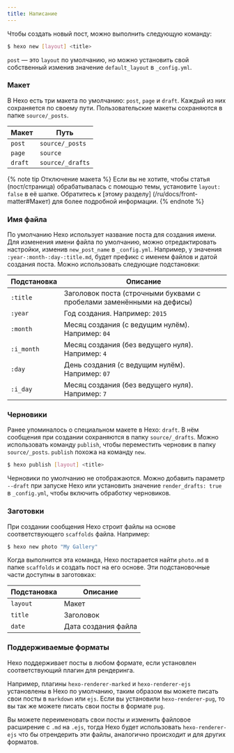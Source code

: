 ```yaml
---
title: Написание
---
```

Чтобы создать новый пост, можно выполнить следующую команду:

``` bash
$ hexo new [layout] <title>
```

`post` — это `layout` по умолчанию, но можно установить свой собственный изменив значение `default_layout` в `_config.yml`.

### Макет

В Hexo есть три макета по умолчанию: `post`, `page` и `draft`. Каждый из них сохраняется по своему пути. Пользовательские макеты сохраняются в папке `source/_posts`.

Макет | Путь
--- | ---
`post` | `source/_posts`
`page` | `source`
`draft` | `source/_drafts`

{% note tip Отключение макета %}
Если вы не хотите, чтобы статья (пост/страница) обрабатывалась с помощью темы, установите `layout: false` в её шапке. Обратитесь к [этому разделу] (/ru/docs/front-matter#Макет) для более подробной информации.
{% endnote %}

### Имя файла

По умолчанию Hexo использует название поста для создания имени. Для изменения имени файла по умолчанию, можно отредактировать настройки, изменив `new_post_name` в `_config.yml`. Например, у значения `:year-:month-:day-:title.md`, будет префикс с именем файлов и датой создания поста. Можно использовать следующие подстановки:

Подстановка | Описание
--- | ---
`:title` | Заголовок поста (строчными буквами с пробелами заменёнными на дефисы)
`:year` | Год создания. Например: `2015`
`:month` | Месяц создания (с ведущим нулём). Например: `04`
`:i_month` | Месяц создания (без ведущего нуля). Например: `4`
`:day` | День создания (с ведущим нулём). Например: `07`
`:i_day` | Месяц создания (без ведущего нуля). Например: `7`

### Черновики

Ранее упоминалось о специальном макете в Hexo: `draft`. В нём сообщения при создании сохраняются в папку `source/_drafts`. Можно использовать команду `publish`, чтобы переместить черновик в папку `source/_posts`. `publish` похожа на команду `new`.

``` bash
$ hexo publish [layout] <title>
```

Черновики по умолчанию не отображаются. Можно добавить параметр `--draft` при запуске Hexo или установить значение `render_drafts: true` в `_config.yml`, чтобы включить обработку черновиков.

### Заготовки

При создании сообщения Hexo строит файлы на основе соответствующего `scaffolds` файла. Например:

``` bash
$ hexo new photo "My Gallery"
```

Когда выполнится эта команда, Hexo постарается найти `photo.md` в папке `scaffolds` и создать пост на его основе. Эти подстановочные части доступны в заготовках:

Подстановка | Описание
--- | ---
`layout` | Макет
`title` | Заголовок
`date` | Дата создания файла

### Поддерживаемые форматы

Hexo поддерживает посты в любом формате, если установлен соответствующий плагин для рендеринга.

Например, плагины `hexo-renderer-marked` и `hexo-renderer-ejs` установлены в Hexo по умолчанию, таким образом вы можете писать свои посты в `markdown` или `ejs`. Если вы установили `hexo-renderer-pug`, то вы так же можете писать свои посты в формате `pug`.

Вы можете переименовать свои посты и изменить файловое расширение с `.md` на `.ejs`, тогда Hexo будет использовать `hexo-renderer-ejs` что бы отрендерить эти файлы, аналогично происходит и для других форматов.
